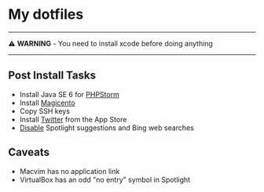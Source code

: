 # My dotfiles

----

⚠️ **WARNING** - You need to install xcode before doing anything

----

## Post Install Tasks

- Install Java SE 6 for [PHPStorm][1]
- Install [Magicento][2]
- Copy SSH keys
- Install [Twitter][3] from the App Store
- [Disable][4] Spotlight suggestions and Bing web searches

## Caveats

-  Macvim has no application link
-  VirtualBox has an odd "no entry" symbol in Spotlight


[1]: https://support.apple.com/kb/DL1572?locale=en_US
[2]: http://magicento.com/
[3]: https://itunes.apple.com/gb/app/twitter/id333903271
[4]: https://fix-macosx.com/
